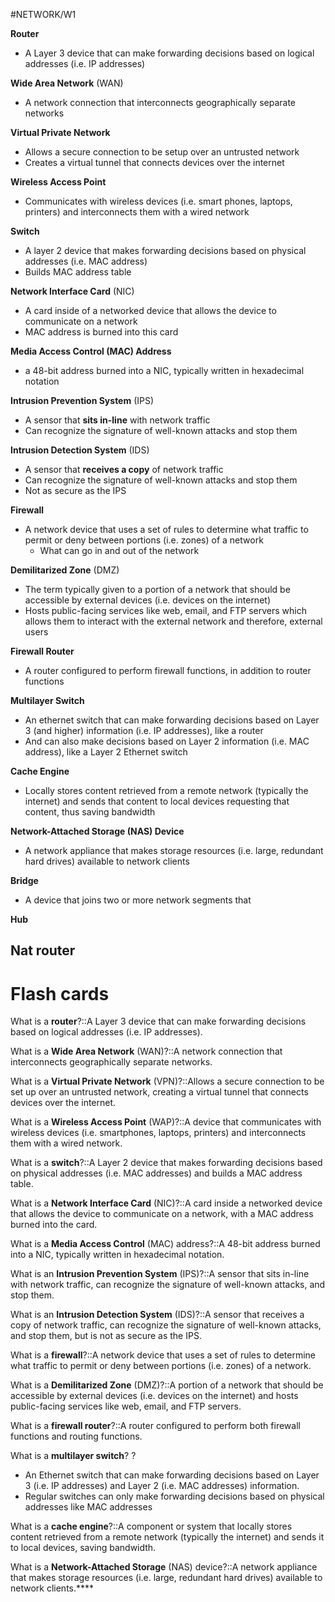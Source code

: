 #NETWORK/W1

**Router**
- A Layer 3 device that can make forwarding decisions based on logical addresses (i.e. IP addresses)

**Wide Area Network** (WAN)
- A network connection that interconnects geographically separate networks

**Virtual Private Network**
- Allows a secure connection to be setup over an untrusted network
- Creates a virtual tunnel that connects devices over the internet

**Wireless Access Point**
- Communicates with wireless devices (i.e. smart phones, laptops, printers) and interconnects them with a wired network

**Switch**
- A layer 2 device that makes forwarding decisions based on physical addresses (i.e. MAC address)
- Builds MAC address table 

**Network Interface Card** (NIC)
- A card inside of a networked device that allows the device to communicate on a network
- MAC address is burned into this card

**Media Access Control (MAC) Address**
- a 48-bit address burned into a NIC, typically written in hexadecimal notation

**Intrusion Prevention System** (IPS)
- A sensor that **sits in-line** with network traffic
- Can recognize the signature of well-known attacks and stop them

**Intrusion Detection System** (IDS)
- A sensor that **receives a copy** of network traffic
- Can recognize the signature of well-known attacks and stop them
- Not as secure as the IPS

**Firewall**
- A network device that uses a set of rules to determine what traffic to permit or deny between portions (i.e. zones) of a network
	- What can go in and out of the network

**Demilitarized Zone** (DMZ)
- The term typically given to a portion of a network that should be accessible by external devices (i.e. devices on the internet)
- Hosts public-facing services like web, email, and FTP servers which allows them to interact with the external network and therefore, external users

**Firewall Router**
- A router configured to perform firewall functions, in addition to router functions

**Multilayer Switch**
- An ethernet switch that can make forwarding decisions based on Layer 3 (and higher) information (i.e. IP addresses), like a router 
- And can also make decisions based on Layer 2 information (i.e. MAC address), like a Layer 2 Ethernet switch

**Cache Engine**
- Locally stores content retrieved from a remote network (typically the internet) and sends that content to local devices requesting that content, thus saving bandwidth

**Network-Attached Storage (NAS) Device**
- A network appliance that makes storage resources (i.e. large, redundant hard drives) available to network clients

**Bridge**
- A device that joins two or more network segments that 

**Hub**

**Nat router**
- 

# Flash cards

What is a **router**?::A Layer 3 device that can make forwarding decisions based on logical addresses (i.e. IP addresses).
<!--SR:!2024-10-02,5,230-->

What is a **Wide Area Network** (WAN)?::A network connection that interconnects geographically separate networks.
<!--SR:!2024-09-28,1,190-->

What is a **Virtual Private Network** (VPN)?::Allows a secure connection to be set up over an untrusted network, creating a virtual tunnel that connects devices over the internet.
<!--SR:!2024-09-28,1,190-->

What is a **Wireless Access Point** (WAP)?::A device that communicates with wireless devices (i.e. smartphones, laptops, printers) and interconnects them with a wired network.
<!--SR:!2024-09-29,2,210-->

What is a **switch**?::A Layer 2 device that makes forwarding decisions based on physical addresses (i.e. MAC addresses) and builds a MAC address table.
<!--SR:!2024-10-02,5,230-->

What is a **Network Interface Card** (NIC)?::A card inside a networked device that allows the device to communicate on a network, with a MAC address burned into the card.
<!--SR:!2024-09-29,2,210-->

What is a **Media Access Control** (MAC) address?::A 48-bit address burned into a NIC, typically written in hexadecimal notation.
<!--SR:!2024-10-02,5,230-->

What is an **Intrusion Prevention System** (IPS)?::A sensor that sits in-line with network traffic, can recognize the signature of well-known attacks, and stop them.
<!--SR:!2024-09-29,2,210-->

What is an **Intrusion Detection System** (IDS)?::A sensor that receives a copy of network traffic, can recognize the signature of well-known attacks, and stop them, but is not as secure as the IPS.
<!--SR:!2024-09-29,2,210-->

What is a **firewall**?::A network device that uses a set of rules to determine what traffic to permit or deny between portions (i.e. zones) of a network.
<!--SR:!2024-09-28,1,190-->

What is a **Demilitarized Zone** (DMZ)?::A portion of a network that should be accessible by external devices (i.e. devices on the internet) and hosts public-facing services like web, email, and FTP servers.
<!--SR:!2024-09-29,2,210-->

What is a **firewall router**?::A router configured to perform both firewall functions and routing functions.
<!--SR:!2024-10-05,8,250-->

What is a **multilayer switch**?
?
- An Ethernet switch that can make forwarding decisions based on Layer 3 (i.e. IP addresses) and Layer 2 (i.e. MAC addresses) information. 
- Regular switches can only make forwarding decisions based on physical addresses like MAC addresses
<!--SR:!2024-09-28,1,210-->

What is a **cache engine**?::A component or system that locally stores content retrieved from a remote network (typically the internet) and sends it to local devices, saving bandwidth.
<!--SR:!2024-09-28,1,190-->

What is a **Network-Attached Storage** (NAS) device?::A network appliance that makes storage resources (i.e. large, redundant hard drives) available to network clients.****
<!--SR:!2024-10-02,5,230-->